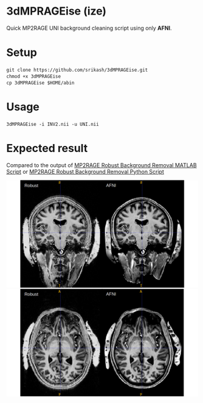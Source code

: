 # 3dMPRAGEise (ize)

Quick MP2RAGE UNI background cleaning script using only **AFNI**. 

# Setup
`git clone https://github.com/srikash/3dMPRAGEise.git`  
`chmod +x 3dMPRAGEise`  
`cp 3dMPRAGEise $HOME/abin`  

# Usage
`3dMPRAGEise -i INV2.nii -u UNI.nii`

# Expected result
Compared to the output of [MP2RAGE Robust Background Removal MATLAB Script](https://github.com/JosePMarques/MP2RAGE-related-scripts/blob/master/DemoRemoveBackgroundNoise.m) or [MP2RAGE Robust Background Removal Python Script](https://github.com/khanlab/mp2rage_genUniDen/blob/master/mp2rage_genUniDen.py)

![Coronal](img/coronal.png)
![Axial](img/axial.png)



